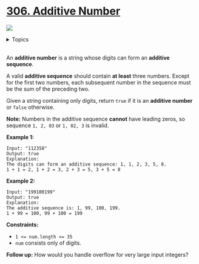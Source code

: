 # [306. Additive Number](https://leetcode-cn.com/problems/additive-number/)

![](https://img.shields.io/badge/Difficulty-Medium-F8AF40.svg)

<details>
<summary>Topics</summary>

* [`Backtracking`](https://leetcode.com/tag/backtracking/) 
* [`String`](https://leetcode.com/tag/string/) 

</details>
<br />

An **additive number** is a string whose digits can form an **additive sequence**.

A valid **additive sequence** should contain **at least** three numbers. Except for the first two numbers, each subsequent number in the sequence must be the sum of the preceding two.

Given a string containing only digits, return `true` if it is an **additive number** or `false` otherwise.

**Note:** Numbers in the additive sequence **cannot** have leading zeros, so sequence `1, 2, 03` or `1, 02, 3` is invalid.


**Example 1:**

```
Input: "112358"
Output: true
Explanation: 
The digits can form an additive sequence: 1, 1, 2, 3, 5, 8. 
1 + 1 = 2, 1 + 2 = 3, 2 + 3 = 5, 3 + 5 = 8
```

**Example 2:**

```
Input: "199100199"
Output: true
Explanation: 
The additive sequence is: 1, 99, 100, 199.
1 + 99 = 100, 99 + 100 = 199
```

**Constraints:**

 + `1 <= num.length <= 35`
 + `num` consists only of digits.

**Follow up:** How would you handle overflow for very large input integers?
